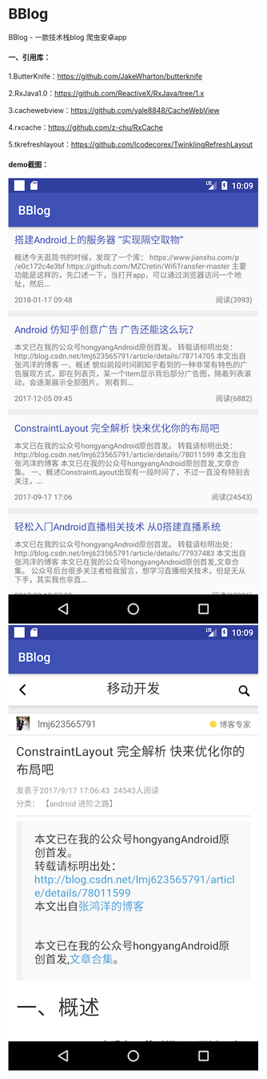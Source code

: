 # BBlog
BBlog - 一款技术栈blog 爬虫安卓app

#### 一、引用库：

1.ButterKnife：https://github.com/JakeWharton/butterknife

2.RxJava1.0：https://github.com/ReactiveX/RxJava/tree/1.x

3.cachewebview：https://github.com/yale8848/CacheWebView

4.rxcache：https://github.com/z-chu/RxCache

5.tkrefreshlayout：https://github.com/lcodecorex/TwinklingRefreshLayout

#### demo截图：

![](screenshots/Screenshot_1.png)    ![](screenshots/Screenshot_2.png)
